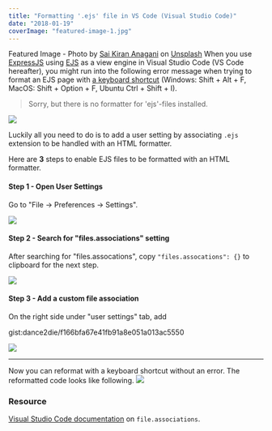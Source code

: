```yaml
---
title: "Formatting '.ejs' file in VS Code (Visual Studio Code)"
date: "2018-01-19"
coverImage: "featured-image-1.jpg"
---
```


Featured Image - Photo by [Sai Kiran Anagani](https://unsplash.com/photos/5Ntkpxqt54Y?utm_source=unsplash&utm_medium=referral&utm_content=creditCopyText) on [Unsplash](https://unsplash.com/search/photos/visual-studio-code?utm_source=unsplash&utm_medium=referral&utm_content=creditCopyText) When you use [ExpressJS](https://expressjs.com/) using [EJS](http://ejs.co/) as a view engine in Visual Studio Code (VS Code hereafter), you might run into the following error message when trying to format an EJS page with [a keyboard shortcut](https://stackoverflow.com/a/29973358/4035) (Windows: Shift + Alt + F, MacOS: Shift + Option + F, Ubuntu Ctrl + Shift + I).

> Sorry, but there is no formatter for 'ejs'-files installed.

![](https://www.slightedgecoder.com/wp-content/uploads/2018/01/no-vs-code-formatter-for-ejs.jpg)

Luckily all you need to do is to add a user setting by associating `.ejs` extension to be handled with an HTML formatter.

Here are **3** steps to enable EJS files to be formatted with an HTML formatter.

#### Step 1 - Open User Settings

Go to "File -> Preferences -> Settings".

![](https://www.slightedgecoder.com/wp-content/uploads/2018/01/open-user-settings.jpg)

#### Step 2 - Search for "files.associations" setting

After searching for "files.assocations", copy `"files.assocations": {}` to clipboard for the next step.

![](https://www.slightedgecoder.com/wp-content/uploads/2018/01/search-files.associations-setting.jpg)

#### Step 3 - Add a custom file association

On the right side under "user settings" tab, add

gist:dance2die/f166bfa67e41fb91a8e051a013ac5550

![](https://www.slightedgecoder.com/wp-content/uploads/2018/01/Add-a-custom-user-setting-all.jpg)

---

Now you can reformat with a keyboard shortcut without an error. The reformatted code looks like following. ![](https://www.slightedgecoder.com/wp-content/uploads/2018/01/reformatted.gif)

### Resource

[Visual Studio Code documentation](https://code.visualstudio.com/docs/languages/overview#_adding-a-file-extension-to-a-language) on `file.associations`.
